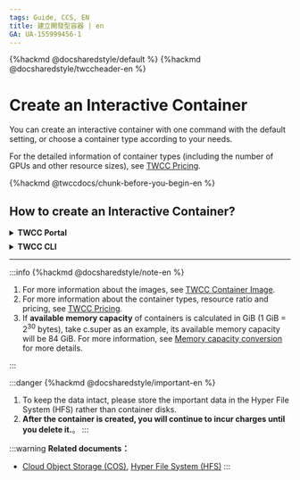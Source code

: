 ```yaml
---
tags: Guide, CCS, EN
title: 建立開發型容器 | en
GA: UA-155999456-1
---
```


{%hackmd @docsharedstyle/default %}
{%hackmd @docsharedstyle/twccheader-en %}

# Create an Interactive Container

You can create an interactive container with one command with the default setting, or choose a container type according to your needs.

For the detailed information of container types (including the number of GPUs and other resource sizes), see [TWCC Pricing](https://www.twcc.ai/doc?page=price#%E5%AE%B9%E5%99%A8%E9%81%8B%E7%AE%97%E6%9C%8D%E5%8B%99-Container-Compute-Service-CCS).

{%hackmd @twccdocs/chunk-before-you-begin-en %}


## How to create an Interactive Container?


<!-- 1 start -->

<details class="docspoiler">

<summary><b>TWCC Portal</b></summary>

<br>


- Click **Interactive Container** in the service list. Then on the **Interactive Management page**, click **＋CREATE**.
  
 {%hackmd @twccdocs/ui-chunk-favorites-en %}

![](https://cos.twcc.ai/SYS-MANUAL/uploads/upload_c40df078ec48ab4db3d060f52d37d092.png)





* Choose Image Type: You can browse and select the deep learning framework optimized by NGC, or directly search for the name of the framework in the serch bar (e.g., PyTorch, TensorFlow...).

![](https://cos.twcc.ai/SYS-MANUAL/uploads/upload_23125243882198a14175e08601869bf1.png)


:::warning
{%hackmd @docsharedstyle/tip-en %}
1. For the NGC container image type, version and package provided by TWCC, please refer to [<ins>Container Images</ins>](https://man.twcc.ai/@twccdocs/ccs-concept-image-main-en)[target=_blank].
2. After the first using, system would record and display the image in **Recent Used** block to speed up your next using.(It will record again after cleaning the browsing history).


:::



* Fill in the basic information and configuration of the container, then click **NEXT: STORAGE>**.


![](https://cos.twcc.ai/SYS-MANUAL/uploads/upload_6c72aa8f24f0aafc360b75f36afca8e5.png)





* The system will automatically attach the two directories (/home and /work) of the Hyper File System (HFS) to the container after container creation, so that users can have better performance when running AI computing. In addition, TWCC Cloud Object Storage is another storage option.


![](https://cos.twcc.ai/SYS-MANUAL/uploads/upload_f78b96424aee27bda59c47dfc7cc2024.png)


* Click **NEXT: ENVIRONMENT VARIABLES** to set the environment variables according to your needs. For detailed instructions and examples, see [<ins>HowTo: Set environment variables</ins>](https://man.twcc.ai/@twccdocs/howto-ccs-vcs-setup-env-variable-en).

![](https://cos.twcc.ai/SYS-MANUAL/uploads/upload_b800977a87ea0d348d48dcd7ac9f800e.png)


* Click **NEXT：REVIEW&CREATE>** to check the configuration and price of the container. Then, click **CREATE** to confirm the creation.

![](https://cos.twcc.ai/SYS-MANUAL/uploads/upload_f9796f234efe126b63ed87dc85384aee.png)



</details>

<!-- Space -->

<div style="height:8px"></div>

<!-- 2. start -->

<details class="docspoiler">

<summary><b>TWCC CLI</b></summary>

<br>

### Command


```bash
$ twccli mk ccs [-n] #Name of container
                [-itype] #Image type
                [-img] #Image version
                [-gpu] #Number of GPUs(Pcs)
                [-envk] #Environment variables-Key
                [-envv] #Environment variables-Value
```
:::info
{%hackmd @twccdocs/cli-parameter-note-en %}
- If you do not input any parameters, the container will be created with the default settings:

| Image type, Image | Name of container |Container type|
| -------- | -------- | -------- |
| TensorFlow (latest environment)    | twcc-cli     | c.super (1 GPU + 04 cores + 90 GB memory) |
- For detailed instructions and examples for set environment variables, see [<ins>HowTo: Set environment variables</ins>](https://man.twcc.ai/@twccdocs/howto-ccs-vcs-setup-env-variable-en).


</div>

### Example

- Create a container named **`cusccs`**, with the image type **`Caffe2`**, and image version **`caffe2-18.08-py3-v1:latest`**, and the number of GPUs is **`2`**.

```bash
$ twccli mk ccs -itype "Caffe2" -img "caffe2-18.08-py3-v1:latest" -gpu 2 -n cusccs
```

:::danger
{%hackmd @docsharedstyle/important-en %}

- Container name requirements: It must be **6-16 characters in length** and must contains **lowercase letters or numbers**, and **the first character must be a lowercase letter.**.
-  If the settings do not meet the above requirements, the following error message will appear:
![](https://cos.twcc.ai/SYS-MANUAL/uploads/upload_095834bd7ee5d99d3a70596a7c462629.png)


<!-- :::spoiler 操作範例截圖(點我)
![](https://cos.twcc.ai/SYS-MANUAL/uploads/upload_753112dc54b2646270806ad6385277ba.png)

::: -->

</details>

---

:::info
{%hackmd @docsharedstyle/note-en %}
1. For more information about the images, see [<ins>TWCC Container Image</ins>](https://man.twcc.ai/@twccdocs/ccs-concept-image-main-en).
2. For more information about the container types, resource ratio and pricing, see [<ins>TWCC Pricing</ins>](https://man.twcc.ai/@twccdocs/BJBrEeqwS#Container-Compute-Service-CCS).
3. If **available memory capacity** of containers is calculated in GiB (1 GiB =  2<sup>30</sup> bytes), take c.super as an example, its available memory capacity will be 84 GiB. For more information, see [<ins>Memory capacity conversion</ins>](https://man.twcc.ai/@twccdocs/concept-ccs-memory-conversion-en) for more details.<br></ol>
:::

:::danger
{%hackmd @docsharedstyle/important-en %}
1. To keep the data intact, please store the important data in the Hyper File System (HFS) rather than container disks.
2. **After the container is created, you will continue to incur charges until you delete it.**。
:::

:::warning
<i class="fa fa-book fa-20" aria-hidden="true"></i> **Related documents：** 
- <a href="https://man.twcc.ai/@twccdocs/doc-cos-main-en"><ins>Cloud Object Storage (COS)</ins></a>, <a href="https://man.twcc.ai/@twccdocs/doc-hfs-main-en"><ins>Hyper File System (HFS)</ins></ins></a>
:::
